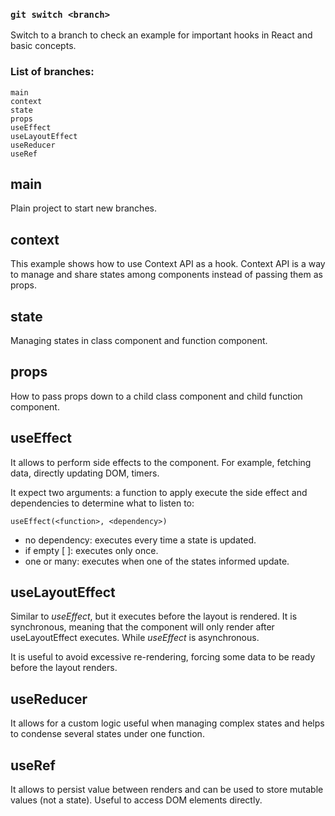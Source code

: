 ### `git switch <branch>`

Switch to a branch to check an example for important hooks in React and basic concepts.

### List of branches: 
```
main
context
state
props
useEffect
useLayoutEffect
useReducer
useRef
```

## main
Plain project to start new branches.

## context
This example shows how to use Context API as a hook. Context API is a way to manage and share states among components instead of passing them  as props. 

## state
Managing states in class component and function component.

## props
How to pass props down to a child class component and child function component.

## useEffect
It allows to perform side effects to the component. For example, fetching data, directly updating DOM, timers. 

It expect two arguments: a function to apply execute the side effect and  dependencies to determine what to listen to:

```
useEffect(<function>, <dependency>)
```
* no dependency: executes every time a state is updated.
* if empty [ ]: executes only once.
* one or many: executes when one of the states informed update.

## useLayoutEffect
Similar to *useEffect*, but it executes before the layout is rendered. It is synchronous, meaning that the component will only render after useLayoutEffect executes. While *useEffect* is asynchronous.

It is useful to avoid excessive re-rendering, forcing some data to be ready before the layout renders. 

## useReducer
It allows for a custom logic useful when managing complex states and helps to condense several states under one function. 

## useRef
It allows to persist value between renders and can be used to store mutable values (not a state). Useful to access DOM elements directly. 